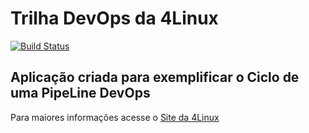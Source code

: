 # Trilha DevOps da 4Linux

<!-- Altere a Flag abaixo com sua URL do Travis -->
[![Build Status](https://travis-ci.org/felipecall/DevOpsLab-HelloWorld.svg?branch=master)](https://travis-ci.org/felipecall/DevOpsLab-HelloWorld)

## Aplicação criada para exemplificar o Ciclo de uma PipeLine DevOps


Para maiores informações acesse o [Site da 4Linux](https://www.4linux.com.br/cursos/devops)
